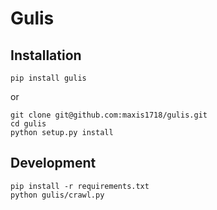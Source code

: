 # Gulis

## Installation
	pip install gulis
or

	git clone git@github.com:maxis1718/gulis.git
	cd gulis
	python setup.py install
	
	
## Development
	pip install -r requirements.txt
	python gulis/crawl.py


